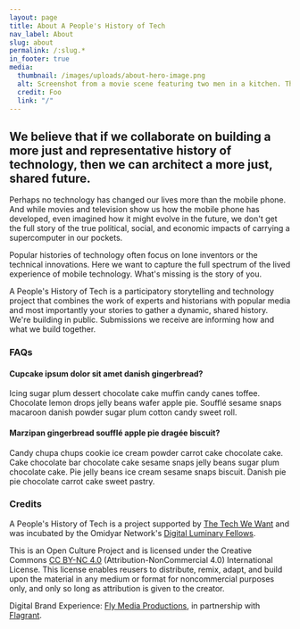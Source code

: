 ```yaml
---
layout: page
title: About A People's History of Tech
nav_label: About
slug: about
permalink: /:slug.*
in_footer: true
media:
  thumbnail: /images/uploads/about-hero-image.png
  alt: Screenshot from a movie scene featuring two men in a kitchen. The man in the foreground is shirtless, wearing a gold necklace, and talking on a cordless phone, with a playful expression. He has a closely cropped haircut. In the background, another man, wearing a black T-shirt with the text 'YES I AM BLACK' in yellow letters, is holding an American football and smiling broadly. The kitchen is wood-paneled with a fridge covered in children's drawings, and the image contains a media player overlay with a play button and a caption that reads 'Show me the money.
  credit: Foo
  link: "/"
---
```

## We believe that if we collaborate on building a more just and representative history of technology, then we can architect a more just, shared future.

Perhaps no technology has changed our lives more than the mobile phone. And while movies and television show us how the mobile phone has developed, even imagined how it might evolve in the future, we don't get the full story of the true political, social, and economic impacts of carrying a supercomputer in our pockets.

Popular histories of technology often focus on lone inventors or the technical innovations. Here we want to capture the full spectrum of the lived experience of mobile technology. What's missing is the story of you.

A People's History of Tech is a participatory storytelling and technology project that combines the work of experts and historians with popular media and most importantly your stories to gather a dynamic, shared history. We're building in public. Submissions we receive are informing how and what we build together.

### FAQs

#### Cupcake ipsum dolor sit amet danish gingerbread?

Icing sugar plum dessert chocolate cake muffin candy canes toffee. Chocolate lemon drops jelly beans wafer apple pie. Soufflé sesame snaps macaroon danish powder sugar plum cotton candy sweet roll.

#### Marzipan gingerbread soufflé apple pie dragée biscuit?

Candy chupa chups cookie ice cream powder carrot cake chocolate cake. Cake chocolate bar chocolate cake sesame snaps jelly beans sugar plum chocolate cake. Pie jelly beans ice cream sesame snaps biscuit. Danish pie pie chocolate carrot cake sweet pastry.

### Credits

A People's History of Tech is a project supported by [The Tech We Want](#) and was incubated by the Omidyar Network's [Digital Luminary Fellows](#).

This is an Open Culture Project and is licensed under the Creative Commons [CC BY-NC 4.0](#) (Attribution-NonCommercial 4.0) International License. This license enables reusers to distribute, remix, adapt, and build upon the material in any medium or format for noncommercial purposes only, and only so long as attribution is given to the creator.

Digital Brand Experience: [Fly Media Productions](#), in partnership with [Flagrant](#).
